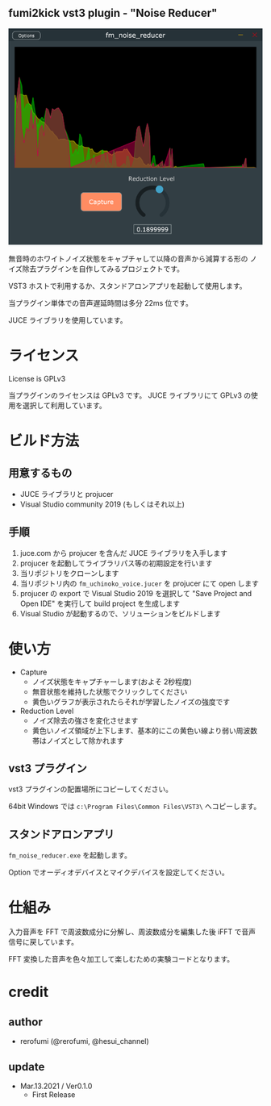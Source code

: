 ## fumi2kick vst3 plugin - "Noise Reducer"

![screenshot](image/screenshot-v0.1.0.png)

無音時のホワイトノイズ状態をキャプチャして以降の音声から減算する形の
ノイズ除去プラグインを自作してみるプロジェクトです。

VST3 ホストで利用するか、スタンドアロンアプリを起動して使用します。

当プラグイン単体での音声遅延時間は多分 22ms 位です。

JUCE ライブラリを使用しています。

# ライセンス

License is GPLv3

当プラグインのライセンスは GPLv3 です。
JUCE ライブラリにて GPLv3 の使用を選択して利用しています。

# ビルド方法

## 用意するもの

- JUCE ライブラリと projucer
- Visual Studio community 2019 (もしくはそれ以上)

## 手順

1. juce.com から projucer を含んだ JUCE ライブラリを入手します
2. projucer を起動してライブラリパス等の初期設定を行います
3. 当リポジトリをクローンします
4. 当リポジトリ内の `fm_uchinoko_voice.jucer` を projucer にて open します
5. projucer の export で Visual Studio 2019 を選択して "Save Project and Open IDE" を実行して build project を生成します
6. Visual Studio が起動するので、ソリューションをビルドします

# 使い方

- Capture
  - ノイズ状態をキャプチャーします(およそ 2秒程度)
  - 無音状態を維持した状態でクリックしてください
  - 黄色いグラフが表示されたらそれが学習したノイズの強度です
- Reduction Level
  - ノイズ除去の強さを変化させます
  - 黄色いノイズ領域が上下します、基本的にこの黄色い線より弱い周波数帯はノイズとして除かれます

## vst3 プラグイン

vst3 プラグインの配置場所にコピーしてください。

64bit Windows では `c:\Program Files\Common Files\VST3\` へコピーします。

## スタンドアロンアプリ

`fm_noise_reducer.exe` を起動します。

Option でオーディオデバイスとマイクデバイスを設定してください。

# 仕組み

入力音声を FFT で周波数成分に分解し、周波数成分を編集した後 iFFT で音声信号に戻しています。

FFT 変換した音声を色々加工して楽しむための実験コードとなります。

# credit

## author

- rerofumi (@rerofumi, @hesui_channel)

## update

- Mar.13.2021 / Ver0.1.0
  - First Release

